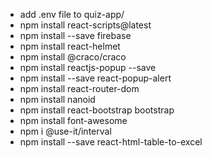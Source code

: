 - add .env file to quiz-app/
- npm install react-scripts@latest
- npm install --save firebase
- npm install react-helmet
- npm install @craco/craco
- npm install reactjs-popup --save
- npm install --save react-popup-alert
- npm install react-router-dom
- npm install nanoid
- npm install react-bootstrap bootstrap
- npm install font-awesome
- npm i @use-it/interval
- npm install --save react-html-table-to-excel
